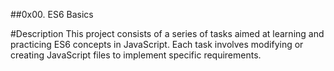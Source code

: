 ##0x00. ES6 Basics

#Description
This project consists of a series of tasks aimed at learning and practicing ES6 concepts in JavaScript.
Each task involves modifying or creating JavaScript files to implement specific requirements.
